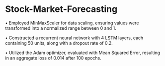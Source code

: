 # Stock-Market-Forecasting
• Employed MinMaxScaler for data scaling, ensuring values were transformed into a normalized range between 0 and 1.

• Constructed a recurrent neural network with 4 LSTM layers, each containing 50 units, along with a dropout rate of 0.2.

• Utilized the Adam optimizer, evaluated with Mean Squared Error, resulting in an aggregate loss of 0.014 after 100 epochs.
